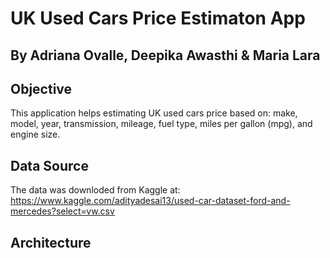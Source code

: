 # UK Used Cars Price Estimaton App
## By Adriana Ovalle, Deepika Awasthi & Maria Lara

## Objective
This application helps estimating UK used cars price based on:  make, model, year, transmission, mileage, fuel type, miles per gallon (mpg), and engine size.

## Data Source
The data was downloded from Kaggle at: https://www.kaggle.com/adityadesai13/used-car-dataset-ford-and-mercedes?select=vw.csv

## Architecture


